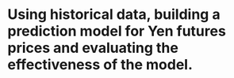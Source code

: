 # Using historical data, building a prediction model for Yen futures prices and evaluating the effectiveness of the model.
